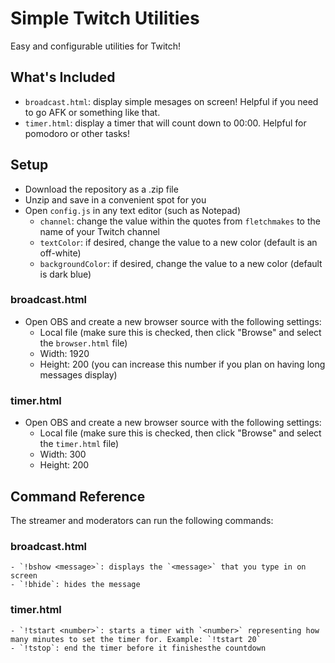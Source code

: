 # Simple Twitch Utilities
Easy and configurable utilities for Twitch!

## What's Included
- `broadcast.html`: display simple mesages on screen! Helpful if you need to go AFK or something like that.
- `timer.html`: display a timer that will count down to 00:00. Helpful for pomodoro or other tasks!

## Setup
- Download the repository as a .zip file
- Unzip and save in a convenient spot for you
- Open `config.js` in any text editor (such as Notepad)
    - `channel`: change the value within the quotes from `fletchmakes` to the name of your Twitch channel
    - `textColor`: if desired, change the value to a new color (default is an off-white)
    - `backgroundColor`: if desired, change the value to a new color (default is dark blue)

### broadcast.html
- Open OBS and create a new browser source with the following settings:
    - Local file (make sure this is checked, then click "Browse" and select the `browser.html` file)
    - Width: 1920
    - Height: 200 (you can increase this number if you plan on having long messages display)

### timer.html
- Open OBS and create a new browser source with the following settings:
    - Local file (make sure this is checked, then click "Browse" and select the `timer.html` file)
    - Width: 300
    - Height: 200

## Command Reference
The streamer and moderators can run the following commands:

### broadcast.html
    - `!bshow <message>`: displays the `<message>` that you type in on screen
    - `!bhide`: hides the message

### timer.html
    - `!tstart <number>`: starts a timer with `<number>` representing how many minutes to set the timer for. Example: `!tstart 20`
    - `!tstop`: end the timer before it finishesthe countdown
